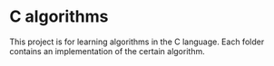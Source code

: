 # C algorithms

This project is for learning algorithms in the C language. Each folder contains an implementation of the certain algorithm.
